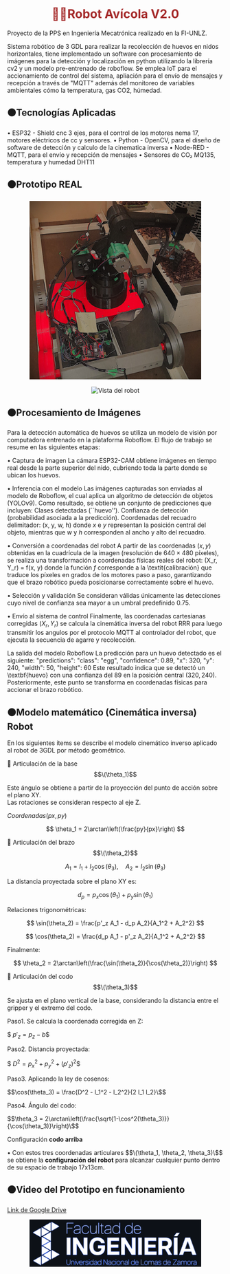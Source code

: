 <h1 align="center" style="color:brown;">
  🐔🥚Robot Avícola V2.0
</h1>

Proyecto de la PPS en Ingeniería Mecatrónica realizado en la FI-UNLZ.

Sistema robótico de 3 GDL para realizar la recolección de huevos en nidos horizontales, tiene implementado un software con procesamiento de imágenes para la detección y localización en python utilizando la librería cv2 y un modelo pre-entrenado de roboflow. Se emplea IoT para el accionamiento de control del sistema, apliación para el envío de mensajes y recepción a través de "MQTT" además del monitoreo de variables ambientales cómo la temperatura, gas CO2, húmedad.

## 🟠Tecnologías Aplicadas
• ESP32 - Shield cnc 3 ejes, para el control de los motores nema 17, motores eléctricos de cc y sensores.
• Python - OpenCV, para el diseño de software de detección y calculo de la cinematica inversa
• Node-RED - MQTT, para el envío y recepción de mensajes
• Sensores de CO₂ MQ135, temperatura y humedad DHT11

## 🟠Prototipo REAL

<p align="center">
  <img src="20250718_190812.jpg" alt="Vista del robot" width="400"/>
</p>
<p align="center">
  <img src="gif.gif" alt="Vista del robot" width="400"/>
</p>


## 🟠Procesamiento de Imágenes

Para la detección automática de huevos se utiliza un modelo de visión por computadora entrenado en la plataforma Roboflow. El flujo de trabajo se resume en las siguientes etapas:

• Captura de imagen
  La cámara ESP32-CAM obtiene imágenes en tiempo real desde la parte superior del nido, cubriendo toda la parte donde se ubican los huevos.
  
• Inferencia con el modelo
  Las imágenes capturadas son enviadas al modelo de Roboflow, el cual aplica un algoritmo de detección de objetos (YOLOv9). Como resultado, se obtiene un conjunto de predicciones que      incluyen:
  Clases detectadas (``huevo'').
  Confianza de detección (probabilidad asociada a la predicción).
  Coordenadas del recuadro delimitador:
  (x, y, w, h) donde $x$ e $y$ representan la posición central del objeto, mientras que $w$ y $h$ corresponden al ancho y alto del recuadro.

• Conversión a coordenadas del robot
  A partir de las coordenadas $(x, y)$ obtenidas en la cuadrícula de la imagen (resolución de $640 \times 480$ píxeles), se realiza una transformación a coordenadas físicas reales del     robot:
    (X_r, Y_r) = f(x, y)
  donde la función $f$ corresponde a la \textit{calibración} que traduce los píxeles en grados de los motores paso a paso, garantizando que el brazo robótico pueda posicionarse            correctamente sobre el huevo.

• Selección y validación
  Se consideran válidas únicamente las detecciones cuyo nivel de confianza sea mayor a un umbral predefinido $0.75$. 
    
 • Envío al sistema de control
  Finalmente, las coordenadas cartesianas corregidas $(X_r, Y_r)$ se calcula la cinemática inversa del robot RRR para luego transmitir los angulos por el protocolo MQTT al controlador     del robot, que ejecuta la secuencia de agarre y recolección.

  La salida del modelo Roboflow
  La predicción para un huevo detectado es el siguiente:
  "predictions": 
      "class": "egg",
      "confidence": 0.89,
      "x": 320,
      "y": 240,
      "width": 50,
      "height": 60
Este resultado indica que se detectó un \textbf{huevo} con una confianza del $89%$ en la posición central $(320, 240)$. Posteriormente, este punto se transforma en coordenadas físicas para accionar el brazo robótico.

## 🟠Modelo matemático (Cinemática inversa) Robot

En los siguientes ítems se describe el modelo cinemático inverso aplicado al robot de 3GDL por método geométrico.

 🔹 Articulación de la base $$\(\theta_1)$$

Este ángulo se obtiene a partir de la proyección del punto de acción sobre el plano XY.  
Las rotaciones se consideran respecto al eje Z.

$Coordenadas (px, py)$


$$
\theta_1 = 2\arctan\left(\frac{py}{px}\right)
$$

🔹 Articulación del brazo $$\(\theta_2)$$

$$
A_1 = l_1 + l_2 \cos(\theta_3), \quad A_2 = l_2 \sin(\theta_3)
$$

La distancia proyectada sobre el plano XY es:

$$
d_p = p_x \cos(\theta_1) + p_y \sin(\theta_1)
$$

Relaciones trigonométricas:

$$
\sin(\theta_2) = \frac{p'_z A_1 - d_p A_2}{A_1^2 + A_2^2}
$$

$$
\cos(\theta_2) = \frac{d_p A_1 - p'_z A_2}{A_1^2 + A_2^2}
$$

Finalmente:

$$
\theta_2 = 2\arctan\left(\frac{\sin(\theta_2)}{\cos(\theta_2)}\right)
$$

🔹  Articulación del codo $$\(\theta_3)$$

Se ajusta en el plano vertical de la base, considerando la distancia entre el gripper y el extremo del codo.  

Paso1. Se calcula la coordenada corregida en Z:

$$\ p'_z = p_z - b \$$



Paso2. Distancia proyectada:

$$\ D^2 = p_x^2 + p_y^2 + (p'_z)^2 \$$


Paso3. Aplicando la ley de cosenos:

$$\cos(\theta_3) = \frac{D^2 - l_1^2 - l_2^2}{2 l_1 l_2}\$$


Paso4. Ángulo del codo:


$$\theta_3 = 2\arctan\left(\frac{\sqrt{1-\cos^2(\theta_3)}}{\cos(\theta_3)}\right)\$$


Configuración **codo arriba**


• Con estos tres coordenadas articulares $$\(\theta_1, \theta_2, \theta_3)\$$ se obtiene la **configuración del robot** para alcanzar cualquier punto dentro de su espacio de trabajo 17x13cm.



## 🟠Video del Prototipo en funcionamiento

[Link de Google Drive](https://drive.google.com/file/d/1ZrKL6yfj1HvtoRiwAzGiAirnJcBjSen1/view?usp=drive_link)


<p align="center">
  <img src="Logo FIUNLZ.png" alt="Vista del robot" width="400"/>
</p>
